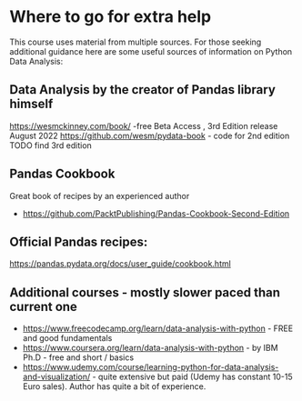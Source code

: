 # Where to go for extra help
This course uses material from multiple sources. For those seeking additional guidance here are some useful sources of information on Python Data Analysis:

## Data Analysis by the creator of Pandas library himself

https://wesmckinney.com/book/ -free Beta Access , 3rd Edition release August 2022
https://github.com/wesm/pydata-book - code for 2nd edition TODO find 3rd edition

## Pandas Cookbook

Great book of recipes by an experienced author 

* https://github.com/PacktPublishing/Pandas-Cookbook-Second-Edition

## Official Pandas recipes:

https://pandas.pydata.org/docs/user_guide/cookbook.html

## Additional courses - mostly slower paced than current one

* https://www.freecodecamp.org/learn/data-analysis-with-python - FREE and  good fundamentals
* https://www.coursera.org/learn/data-analysis-with-python -  by IBM Ph.D - free and short / basics
* https://www.udemy.com/course/learning-python-for-data-analysis-and-visualization/ - quite extensive but paid (Udemy has constant 10-15 Euro sales). 
Author has quite a bit of experience.
